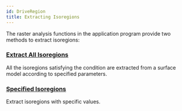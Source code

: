 ```yaml
---
id: DriveRegion
title: Extracting Isoregions
---
```

The raster analysis functions in the application program provide two methods to extract isoregions:

### [Extract All Isoregions](DriveRegionAll)

All the isoregions satisfying the condition are extracted from a surface model according to specified parameters.

### [Specified Isoregions](DriveRegionSpecific)

Extract isoregions with specific values.
